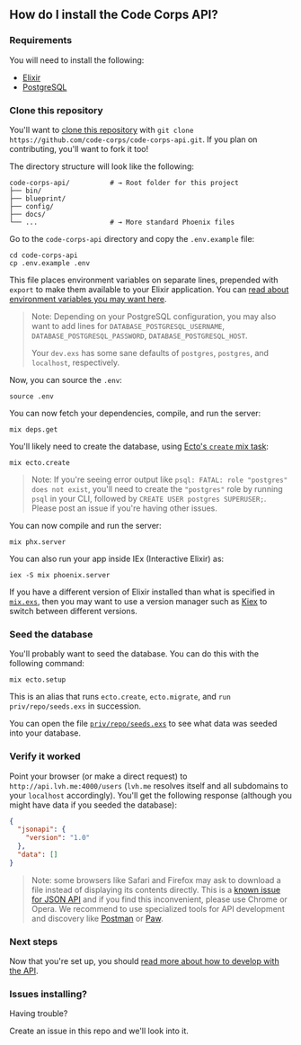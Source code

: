 ## How do I install the Code Corps API?

### Requirements

You will need to install the following:

- [Elixir](http://elixir-lang.org/install.html)
- [PostgreSQL](https://www.postgresql.org/download/)

### Clone this repository

You'll want to [clone this repository](https://help.github.com/articles/cloning-a-repository/) with `git clone https://github.com/code-corps/code-corps-api.git`. If you plan on contributing, you'll want to fork it too!


The directory structure will look like the following:

```shell
code-corps-api/          # → Root folder for this project
├── bin/
├── blueprint/
├── config/
├── docs/
└── ...                  # → More standard Phoenix files
```

Go to the `code-corps-api` directory and copy the `.env.example` file:

```
cd code-corps-api
cp .env.example .env
```

This file places environment variables on separate lines, prepended with `export` to make them available to your Elixir application. You can [read about environment variables you may want here](../USAGE.md#environment).

> Note: Depending on your PostgreSQL configuration, you may also want to add lines for `DATABASE_POSTGRESQL_USERNAME`, `DATABASE_POSTGRESQL_PASSWORD`, `DATABASE_POSTGRESQL_HOST`.
>
> Your `dev.exs` has some sane defaults of `postgres`, `postgres`, and `localhost`, respectively.

Now, you can source the `.env`:

```shell
source .env
```

You can now fetch your dependencies, compile, and run the server:

```shell
mix deps.get
```

You'll likely need to create the database, using [Ecto's `create` mix task](https://hexdocs.pm/ecto/Mix.Tasks.Ecto.Create.html):

```shell
mix ecto.create
```

> Note: If you're seeing error output like `psql: FATAL: role "postgres" does not exist`, you'll need to create the `"postgres"` role by running `psql` in your CLI, followed by `CREATE USER postgres SUPERUSER;`. Please post an issue if you're having other issues.

You can now compile and run the server:

```shell
mix phx.server
```

You can also run your app inside IEx (Interactive Elixir) as:

```shell
iex -S mix phoenix.server
```

If you have a different version of Elixir installed than what is specified in [`mix.exs`](https://github.com/code-corps/code-corps-api/blob/develop/mix.exs), then you may want to use a version manager such as [Kiex](https://github.com/taylor/kiex) to switch between different versions.

### Seed the database

You'll probably want to seed the database. You can do this with the following command:

```shell
mix ecto.setup
```

This is an alias that runs `ecto.create`, `ecto.migrate`, and `run priv/repo/seeds.exs` in succession.

You can open the file [`priv/repo/seeds.exs`](/priv/repo/seeds.exs) to see what data was seeded into your database.

### Verify it worked

Point your browser (or make a direct request) to `http://api.lvh.me:4000/users` (`lvh.me` resolves itself and all subdomains to your `localhost` accordingly). You'll get the following response (although you might have data if you seeded the database):

```json
{
  "jsonapi": {
    "version": "1.0"
  },
  "data": []
}
```

> Note: some browsers like Safari and Firefox may ask to download a file instead of displaying its contents directly. This is a [known issue for JSON API](https://github.com/json-api/json-api/issues/1048) and if you find this inconvenient, please use Chrome or Opera. We recommend to use specialized tools for API development and discovery like [Postman](https://www.getpostman.com/) or [Paw](https://paw.cloud/).

### Next steps

Now that you're set up, you should [read more about how to develop with the API](../USAGE.md).

### Issues installing?

Having trouble?

Create an issue in this repo and we'll look into it.
